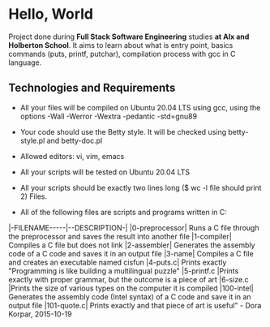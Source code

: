 # Hello, World
Project done during **Full Stack Software Engineering** studies **at Alx and Holberton School**. It aims to learn about what is entry point, basics commands (puts, printf, putchar), compilation process with gcc in C language.

## Technologies and Requirements
+ All your files will be compiled on Ubuntu 20.04 LTS using gcc, using the options -Wall -Werror -Wextra -pedantic -std=gnu89
* Your code should use the Betty style. It will be checked using betty-style.pl and betty-doc.pl
- Allowed editors: vi, vim, emacs
+ All your scripts will be tested on Ubuntu 20.04 LTS
- All your scripts should be exactly two lines long ($ wc -l file should print 2)
Files.
+ All of the following files are scripts and programs written in C:

 |-FILENAME-----|--DESCRIPTION-|
 |0-preprocessor|	Runs a C file through the preprocessor and saves the result into another file
 |1-compiler|	Compiles a C file but does not link
 |2-assembler|	Generates the assembly code of a C code and saves it in an output file
 |3-name|	Compiles a C file and creates an executable named cisfun
 |4-puts.c|	Prints exactly "Programming is like building a multilingual puzzle"
 |5-printf.c	|Prints exactly with proper grammar, but the outcome is a piece of art
 |6-size.c	|Prints the size of various types on the computer it is compiled
 |100-intel|	Generates the assembly code (Intel syntax) of a C code and save it in an output file
 |101-quote.c|	Prints exactly and that piece of art is useful" - Dora Korpar, 2015-10-19
